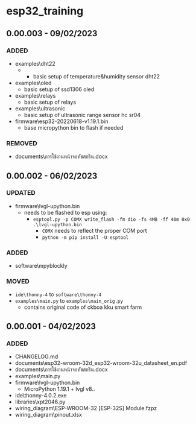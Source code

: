 # esp32_training

## 0.00.003 - 09/02/2023
	  
### ADDED
- examples\dht22
  - - basic setup of temperature&humidity sensor dht22
- examples\oled
  - basic setup of ssd1306 oled
- examples\relays
  - basic setup of relays
- examples\ultrasonic
  - basic setup of ultrasonic range sensor hc sr04
- firmware\esp32-20220618-v1.19.1.bin
  - base micropython bin to flash if needed
	  
### REMOVED
- documents\การใช้งานหน้าจอทัชสกรีน.docx

## 0.00.002 - 06/02/2023
### UPDATED
- firmware\lvgl-upython.bin
  - needs to be flashed to esp using:
    - `esptool.py -p COMX write_flash -fm dio -fs 4MB -ff 40m 0x0 .\lvgl-upython.bin`
      - `COMX` needs to reflect the proper COM port
      - `python -m pip install -U esptool`
	  
### ADDED
- software\mpyblockly
	  
### MOVED
- `ide\thonny-4` to `software\thonny-4`
- `examples\main.py` to `examples\main_orig.py`
  - contains original code of ckboa kku smart farm

## 0.00.001 - 04/02/2023
### ADDED

- CHANGELOG.md
- documents\esp32-wroom-32d_esp32-wroom-32u_datasheet_en.pdf
- documents\การใช้งานหน้าจอทัชสกรีน.docx
- examples\main.py
- firmware\lvgl-upython.bin
  - MicroPython 1.19.1 + lvgl v8..
- ide\thonny-4.0.2.exe
- libraries\xpt2046.py
- wiring_diagram\ESP-WROOM-32 [ESP-32S] Module.fzpz
- wiring_diagram\pinout.xlsx
